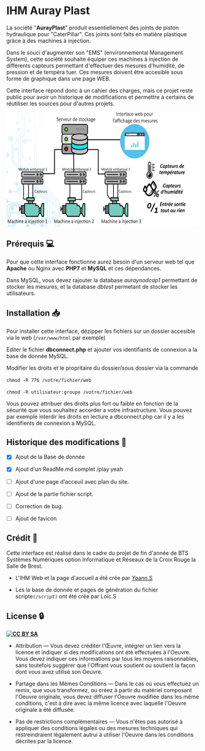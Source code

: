 # IHM Auray Plast


La société "**AurayPlast**" produit essentiellement des joints de piston hydraulique pour "CaterPillar". Ces joints sont faits en matière plastique grâce à des machines à injection.

Dans le souci d'augmenter son "EMS" (environnemental Management System), cette société souhaite équiper ces machines à injection de différents capteurs permettant d'effectuer des mesures d'humidité, de pression et de tempéra tuer. Ces mesures doivent être accesible sous forme de graphique dans une page WEB.

Cette interface répond donc à un cahier des charges, mais ce projet reste public pour avoir un historique de modifications et permettre à certains de réutiliser les sources pour d'autres projets.



<a href="http://aurayplast.fr/"><img src="https://raw.githubusercontent.com/softyoda/IHM_Auray_Plast/master/administration/assets/img/shema.PNG" align="middle" height="300" width=auto ></a> 















## Prérequis  :computer:


Pour que cette interface fonctionne aurez besoin d'un serveur web tel que **Apache** ou Nginx avec **PHP7** et **MySQL** et ces dépendances. 

Dans MySQL, vous devez rajouter la database *auraynodcap1* permettant de stocker les mesures, et la database *dbtest* permetant de stocker les utilisateurs.



## Installation  :inbox_tray:


Pour installer cette interface, dézipper les fichiers sur un dossier accesible via le web (`/var/www/html` par exemple) 

Editer le fichier **dbconnect.php** et ajouter vos identifiants de connexion a la base de donnée MySQL.

Modifier les droits et le propritaire du dossier/sous dossier via la commande

`chmod -R 776 /votre/fichier/web`

`chmod -R utilisateur:groupe /votre/fichier/web`

Vous pouvez attribuer des droits plus fort ou faible en fonction de la sécurité que vous souhaitez accorder a votre infrastructure. 
Vous pouvez par exemple interdir les droits en lecture a dbconnect.php car il y a les identifients de connexion a MySQL.


## Historique des modifications  :calendar:

- [x] Ajout de la Base de donnée

- [x] Ajout d'un ReadMe.md complet /play yeah

- [ ] Ajout d'une page d'acceuil avec plan du site.

- [ ] Ajout de la partie fichier script.

- [ ] Correction de bug.

- [ ] Ajout de favicon

## Crédit  :memo:

Cette interface est réalisé dans le cadre du projet de fin d'année de BTS Systèmes Numériques option Informatique et Réseaux de la Croix Rouge la Salle de Brest.

- L'IHM Web et la page d'accueil a été crée par [Yoann.S](https://twitter.com/softyoda) 

- Les la base de donnée et pages de génération du fichier scripte`(/script)` ont été crée par Loïc.S

## License  :lock:
<a href="https://creativecommons.org/licenses/by-sa/2.0/"><img src="https://upload.wikimedia.org/wikipedia/commons/thumb/d/d0/CC-BY-SA_icon.svg/2000px-CC-BY-SA_icon.svg.png" align="left" height="30" width=auto ></a> 
[**CC BY SA**](https://creativecommons.org/licenses/by-sa/2.0/fr/) 

- Attribution — Vous devez créditer l'Œuvre, intégrer un lien vers la licence et indiquer si des modifications ont été effectuées à l'Oeuvre. Vous devez indiquer ces informations par tous les moyens raisonnables, sans toutefois suggérer que l'Offrant vous soutient ou soutient la façon dont vous avez utilisé son Oeuvre.

- Partage dans les Mêmes Conditions — Dans le cas où vous effectuez un remix, que vous transformez, ou créez à partir du matériel composant l'Oeuvre originale, vous devez diffuser l'Oeuvre modifiée dans les même conditions, c'est à dire avec la même licence avec laquelle l'Oeuvre originale a été diffusée.

- Pas de restrictions complémentaires — Vous n'êtes pas autorisé à appliquer des conditions légales ou des mesures techniques qui restreindraient légalement autrui à utiliser l'Oeuvre dans les conditions décrites par la licence.

